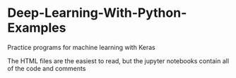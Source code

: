 # Deep-Learning-With-Python-Examples
Practice programs for machine learning with Keras

The HTML files are the easiest to read, but the jupyter notebooks contain all of the code and comments
